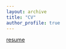 ```yaml
---
layout: archive
title: "CV"
author_profile: true
---
```


<a href="https://yyy-apple.github.io/files/cv.pdf" target="_blank">resume</a>
